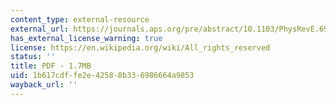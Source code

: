 ```yaml
---
content_type: external-resource
external_url: https://journals.aps.org/pre/abstract/10.1103/PhysRevE.69.026113
has_external_license_warning: true
license: https://en.wikipedia.org/wiki/All_rights_reserved
status: ''
title: PDF - 1.7MB
uid: 1b617cdf-fe2e-4258-8b33-6986664a9853
wayback_url: ''
---
```

